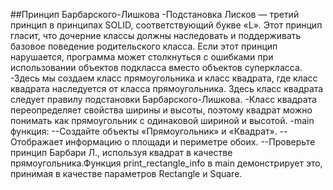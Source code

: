 ##Принцип Барбарского-Лишкова
-Подстановка Лисков — третий принцип в принципах SOLID, соответствующий букве «L». Этот принцип гласит, что дочерние классы должны наследовать и поддерживать базовое поведение родительского класса. Если этот принцип нарушается, программа может столкнуться с ошибками при использовании объектов подкласса вместо объектов суперкласса.
-Здесь мы создаем класс прямоугольника и класс квадрата, где класс квадрата наследуется от класса прямоугольника. Здесь класс квадрата следует правилу подстановки Барбарского-Лишкова.
-Класс квадрата переопределяет свойства ширины и высоты, поэтому квадрат можно понимать как прямоугольник с одинаковой шириной и высотой.
-main функция:
--Создайте объекты «Прямоугольник» и «Квадрат».
--Отображает информацию о площади и периметре обоих.
--Проверьте принцип Барбари Л., используя квадрат в качестве прямоугольника.Функция print_rectangle_info в main демонстрирует это, принимая в качестве параметров Rectangle и Square.
